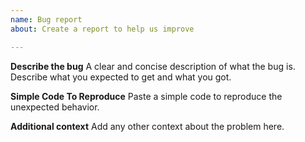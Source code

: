 ```yaml
---
name: Bug report
about: Create a report to help us improve

---
```


**Describe the bug**
A clear and concise description of what the bug is. Describe what you expected to get and what you got.

**Simple Code To Reproduce**
Paste a simple code to reproduce the unexpected behavior.

**Additional context**
Add any other context about the problem here.
